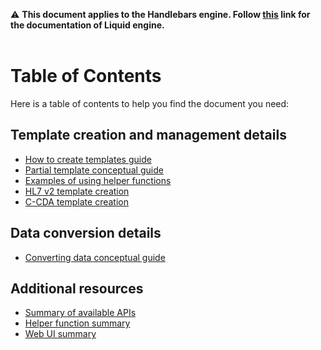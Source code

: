 ⚠ **This document applies to the Handlebars engine. Follow [this](https://github.com/microsoft/FHIR-Converter/tree/dotliquid) link for the documentation of Liquid engine.** <br></br>

# Table of Contents

Here is a table of contents to help you find the document you need:

## Template creation and management details

* [How to create templates guide](template-creation-how-to-guide.md)
* [Partial template conceptual guide](partial-template-concept.md)
* [Examples of using helper functions](using-helpers-concept.md)
* [HL7 v2 template creation](template-creation-guide-HL7v2.md)
* [C-CDA template creation](template-creation-guide-CCDA.md)

## Data conversion details

* [Converting data conceptual guide](convert-data-concept.md)

## Additional resources

* [Summary of available APIs](api-summary.md)
* [Helper function summary](helper-functions-summary.md)
* [Web UI summary](web-ui-summary.md)
